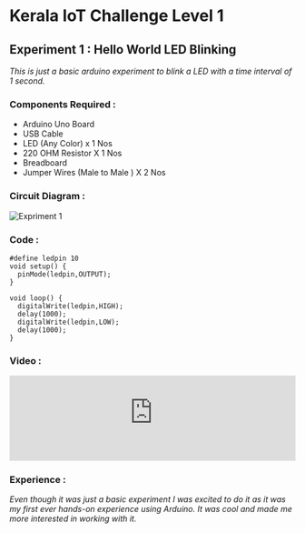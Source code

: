 # Kerala IoT Challenge Level 1
## Experiment 1 : Hello World LED Blinking
_This is just a basic arduino experiment to blink a LED with a time interval of 1 second._
### Components Required :   
* Arduino Uno Board
* USB Cable
* LED (Any Color) x 1 Nos
* 220 OHM Resistor X 1 Nos
* Breadboard
* Jumper Wires (Male to Male ) X 2 Nos
### Circuit Diagram :
![Expriment 1](https://aswin-asokan.github.io/Kerala-IoT-Challenge/files/level1/images/Circuit1.png)
### Code :

```
#define ledpin 10
void setup() { 
  pinMode(ledpin,OUTPUT);
}

void loop() {
  digitalWrite(ledpin,HIGH);
  delay(1000);
  digitalWrite(ledpin,LOW);
  delay(1000);
}
```

### Video :

<iframe width="100%"
src="https://user-images.githubusercontent.com/86108610/146636287-d307cc4a-e22b-4290-9088-4a1bad826210.mp4"
frameborder="0" 
allow="accelerometer; autoplay; encrypted-media; gyroscope; picture-in-picture" 
allowfullscreen></iframe>

### Experience :   
_Even though it was just a basic experiment I was excited to do it as it was my first ever hands-on experience using Arduino. It was cool and made me more interested in working with it._
